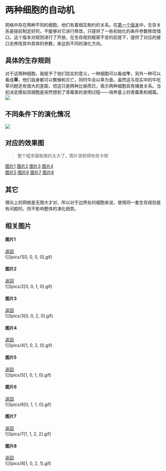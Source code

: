 # 两种细胞的自动机
网格中存在两种不同的细胞，他们有着相互制约的关系。在[第一个版本](https://github.com/TYC6/cellular_automata)中，生存关系是提前制定好的，不能够对它进行修改，只提供了一些初始化的条件参数修改借口。这个版本对规则进行了开放，在生存规则框架不变的前提下，提供了对应的接口去修改其中具体的参数，来达到不同的演化方向。

## 具体的生存规则
对于这两种细胞，我赋予了他们现实的意义，一种细胞可以看成**牛**，另外一种可以看成**草**，他们自身都可以繁殖和灭亡，同时牛会以草为食。虽然这与现实中的牛吃草问题还有很大的差距，但这只是两种比喻而已，表示两种细胞具有捕食关系。当初决定模拟双细胞是突然想到了青霉素的发明过程——培养基上的青霉素和细菌。  
![](http://imglf4.nosdn0.126.net/img/ZHkxOW9FR3pkWXREeis2NkxUMzFCYkd5bWVpOXRrYnFpd0YzczFHWGoyNCthNEpEWGxzS0VRPT0.png)

## 不同条件下的演化情况
![](http://imglf3.nosdn0.126.net/img/ZHkxOW9FR3pkWXREeis2NkxUMzFCVk5jTzZFZTJINGRkZFB5bGxTUXFGblNGOTY4Z3EwbWhRPT0.png)

## 对应的效果图
> 整个程序面板做的太大了，图片录制得有些卡顿

[图片1](#图片1) [图片2](#图片2) [图片3](#图片3) [图片4](#图片4)  
[图片5](#图片5) [图片6](#图片6) [图片7](#图片7) [图片8](#图片8) 

## 其它
理论上的网格是无限大才对，所以对于边界处的细胞来说，使用同一套生存规则是有问题的，但不影响整体的演化趋势。

## 相关图片
#### 图片1
[返回](#不同条件下的演化情况)  
![](pics/1[0, 0, 0, 0].gif)

#### 图片2
[返回](#不同条件下的演化情况)  
![](pics/2[0, 0, 1, 0].gif)

#### 图片3
[返回](#不同条件下的演化情况)  
![](pics/3[0, 0, 2, 0].gif)

#### 图片4
[返回](#不同条件下的演化情况)  
![](pics/4[1, 0, 2, 0].gif)

#### 图片5
[返回](#不同条件下的演化情况)  
![](pics/5[1, 0, 1, 0].gif)

#### 图片6
[返回](#不同条件下的演化情况)  
![](pics/6[0, 1, 1, 0].gif)

#### 图片7
[返回](#不同条件下的演化情况)  
![](pics/7[1, 1, 2, 2].gif)

#### 图片8
[返回](#不同条件下的演化情况)  
![](pics/8[1, 0, 2, 1].gif)